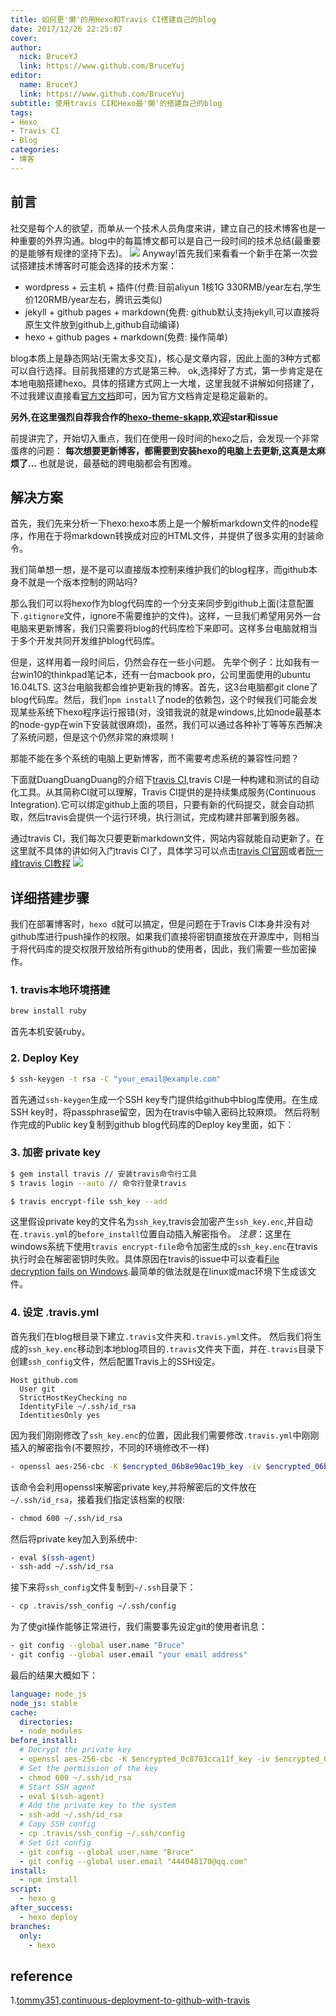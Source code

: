 ```yaml
---
title: 如何更'懒'的用Hexo和Travis CI搭建自己的blog
date: 2017/12/26 22:25:07
cover: 
author:
  nick: BruceYJ
  link: https://www.github.com/BruceYuj
editor:
  name: BruceYJ
  link: https://www.github.com/BruceYuj
subtitle: 使用travis CI和Hexo最'懒'的搭建自己的blog
tags:
- Hexo
- Travis CI
- Blog
categories:
- 博客
---
```

<!-- toc -->
## 前言
社交是每个人的欲望，而单从一个技术人员角度来讲，建立自己的技术博客也是一种重要的外界沟通。blog中的每篇博文都可以是自己一段时间的技术总结(最重要的是能够有规律的坚持下去)。
![](http://oxnuwmm3w.bkt.clouddn.com/2017-12-26/socialization.jpeg)
Anyway!首先我们来看看一个新手在第一次尝试搭建技术博客时可能会选择的技术方案：
- wordpress + 云主机 + 插件(付费:目前aliyun 1核1G 330RMB/year左右,学生价120RMB/year左右，腾讯云类似)
- jekyll + github pages + markdown(免费: github默认支持jekyll,可以直接将原生文件放到github上,github自动编译)
- hexo + github pages + markdown(免费: 操作简单)

blog本质上是静态网站(无需太多交互)，核心是文章内容，因此上面的3种方式都可以自行选择。目前我搭建的方式是第三种。
ok,选择好了方式，第一步肯定是在本地电脑搭建hexo。具体的搭建方式网上一大堆，这里我就不讲解如何搭建了，不过我建议直接看[官方文档](https://hexo.io/docs/index.html)即可，因为官方文档肯定是稳定最新的。

**另外,在这里强烈自荐我合作的[hexo-theme-skapp](https://github.com/Mrminfive/hexo-theme-skapp),欢迎star和issue**

前提讲完了，开始切入重点，我们在使用一段时间的hexo之后，会发现一个非常蛋疼的问题：
**每次想要更新博客，都需要到安装hexo的电脑上去更新,这真是太麻烦了...**
也就是说，最基础的跨电脑都会有困难。

## 解决方案 
首先，我们先来分析一下hexo:hexo本质上是一个解析markdown文件的node程序，作用在于将markdown转换成对应的HTML文件，并提供了很多实用的封装命令。

我们简单想一想，是不是可以直接版本控制来维护我们的blog程序，而github本身不就是一个版本控制的网站吗?

那么我们可以将hexo作为blog代码库的一个分支来同步到github上面(注意配置下`.gitignore`文件，ignore不需要维护的文件)。这样，一旦我们希望用另外一台电脑来更新博客，我们只需要将blog的代码库检下来即可。这样多台电脑就相当于多个开发共同开发维护blog代码库。

但是，这样用着一段时间后，仍然会存在一些小问题。
先举个例子：比如我有一台win10的thinkpad笔记本，还有一台macbook pro，公司里面使用的ubuntu 16.04LTS. 这3台电脑我都会维护更新我的博客。首先，这3台电脑都git clone了blog代码库。然后，我们`npm install`了node的依赖包，这个时候我们可能会发现某些系统下hexo程序运行报错(对，没错我说的就是windows,比如node最基本的node-gyp在win下安装就很麻烦)，虽然，我们可以通过各种补丁等等东西解决了系统问题，但是这个仍然非常的麻烦啊！

那能不能在多个系统的电脑上更新博客，而不需要考虑系统的兼容性问题？

下面就DuangDuangDuang的介绍下[travis CI](https://travis-ci.org/),travis CI是一种构建和测试的自动化工具。从其简称CI就可以理解，Travis CI提供的是持续集成服务(Continuous Integration).它可以绑定github上面的项目，只要有新的代码提交，就会自动抓取，然后travis会提供一个运行环境，执行测试，完成构建并部署到服务器。

通过travis CI，我们每次只要更新markdown文件，网站内容就能自动更新了。在这里就不具体的讲如何入门travis CI了，具体学习可以点击[travis CI官网](https://docs.travis-ci.com/)或者[阮一峰travis CI教程](http://www.ruanyifeng.com/blog/2017/12/travis_ci_tutorial.html)
![](http://oxnuwmm3w.bkt.clouddn.com/2017-12-26/success.jpeg)
## 详细搭建步骤
我们在部署博客时，`hexo d`就可以搞定，但是问题在于Travis CI本身并没有对github库进行push操作的权限。如果我们直接将密钥直接放在开源库中，则相当于将代码库的提交权限开放给所有github的使用者，因此，我们需要一些加密操作。
### 1. travis本地环境搭建
```bash
brew install ruby 
```
首先本机安装ruby。

### 2. Deploy Key
```bash
$ ssh-keygen -t rsa -C "your_email@example.com"
```
首先通过`ssh-keygen`生成一个SSH key专门提供给github中blog库使用。在生成SSH key时，将passphrase留空，因为在travis中输入密码比较麻烦。
然后将制作完成的Public key复制到github blog代码库的Deploy key里面，如下：

### 3. 加密 private key
```bash
$ gem install travis // 安装travis命令行工具
$ travis login --auto // 命令行登录travis
```
```bash
$ travis encrypt-file ssh_key --add
```
这里假设private key的文件名为`ssh_key`,travis会加密产生`ssh_key.enc`,并自动在`.travis.yml`的`before_install`位置自动插入解密指令。
*注意*：这里在windows系统下使用`travis encrypt-file`命令加密生成的`ssh_key.enc`在travis执行时会在解密密钥时失败。具体原因在travis的issue中可以查看[File decryption fails on Windows](https://github.com/travis-ci/travis-ci/issues/4746).最简单的做法就是在linux或mac环境下生成该文件。

### 4. 设定 .travis.yml
首先我们在blog根目录下建立`.travis`文件夹和`.travis.yml`文件。
然后我们将生成的`ssh_key.enc`移动到本地blog项目的`.travis`文件夹下面，并在`.travis`目录下创建`ssh_config`文件，然后配置Travis上的SSH设定。
```
Host github.com
  User git
  StrictHostKeyChecking no
  IdentityFile ~/.ssh/id_rsa
  IdentitiesOnly yes
```
因为我们刚刚修改了`ssh_key.enc`的位置，因此我们需要修改`.travis.yml`中刚刚插入的解密指令(不要照抄，不同的环境修改不一样)
```bash
- openssl aes-256-cbc -K $encrypted_06b8e90ac19b_key -iv $encrypted_06b8e90ac19b_iv -in .travis/ssh_key.enc -out ~/.ssh/id_rsa -d
```
该命令会利用openssl来解密private key,并将解密后的文件放在 `~/.ssh/id_rsa`，接着我们指定该档案的权限:
```bash
- chmod 600 ~/.ssh/id_rsa
```
然后将private key加入到系统中:
```bash
- eval $(ssh-agent)
- ssh-add ~/.ssh/id_rsa
```
接下来将`ssh_config`文件复制到`~/.ssh`目录下：
```bash
- cp .travis/ssh_config ~/.ssh/config
```
为了使git操作能够正常进行，我们需要事先设定git的使用者讯息：
```bash
- git config --global user.name "Bruce"
- git config --global user.email "your email address"
```

最后的结果大概如下：
```yaml
language: node_js
node_js: stable
cache:
  directories:
  - node_modules
before_install:
  # Decrypt the private key
  - openssl aes-256-cbc -K $encrypted_0c8703cca11f_key -iv $encrypted_0c8703cca11f_iv -in .travis/id_rsa.enc -out ~/.ssh/id_rsa -d
  # Set the permission of the key
  - chmod 600 ~/.ssh/id_rsa
  # Start SSH agent
  - eval $(ssh-agent)
  # Add the private key to the system
  - ssh-add ~/.ssh/id_rsa
  # Copy SSH config
  - cp .travis/ssh_config ~/.ssh/config
  # Set Git config
  - git config --global user.name "Bruce"
  - git config --global user.email "444048170@qq.com"
install:
  - npm install
script:
  - hexo g
after_success:
  - hexo deploy
branches:
  only:
    - hexo
```

## reference
1.[tommy351,continuous-deployment-to-github-with-travis](https://zespia.tw/blog/2015/01/21/continuous-deployment-to-github-with-travis/)
